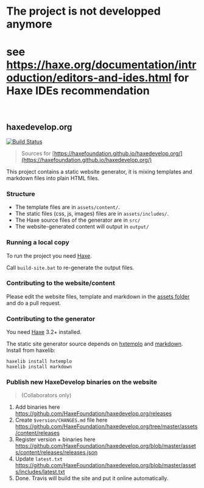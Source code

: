 # The project is not developped anymore
# see https://haxe.org/documentation/introduction/editors-and-ides.html for Haxe IDEs recommendation
 
<br />
 
## haxedevelop.org
[![Build Status](https://travis-ci.org/HaxeFoundation/haxedevelop.org.svg?branch=master)](https://travis-ci.org/HaxeFoundation/haxedevelop.org)

> Sources for [https://haxefoundation.github.io/haxedevelop.org/](https://haxefoundation.github.io/haxedevelop.org/)

This project contains a static website generator, it is mixing templates and markdown files into plain HTML files.

### Structure

 * The template files are in `assets/content/`.
 * The static files (css, js, images) files are in `assets/includes/`.
 * The Haxe source files of the generator are in `src/`
 * The website-generated content will output in `output/`

### Running a local copy

To run the project you need [Haxe](https://haxe.org).

Call `build-site.bat` to re-generate the output files.

### Contributing to the website/content

Please edit the website files, template and markdown in the [assets folder](https://github.com/markknol/haxedevelop.org/tree/master/assets) and do a pull request.

### Contributing to the generator

You need [Haxe](https://haxe.org) 3.2+ installed.

The static site generator source depends on [hxtemplo](https://lib.haxe.org/p/hxtemplo) and [markdown](https://lib.haxe.org/p/markdown). Install from haxelib:
```
haxelib install hxtemplo
haxelib install markdown
```

### Publish new HaxeDevelop binaries on the website

> (Collaborators only)

1. Add binaries here https://github.com/HaxeFoundation/haxedevelop.org/releases
1. Create `$version/CHANGES.md` file here https://github.com/HaxeFoundation/haxedevelop.org/tree/master/assets/content/releases
1. Register version + binaries here https://github.com/HaxeFoundation/haxedevelop.org/blob/master/assets/content/releases/releases.json
1. Update `latest.txt` https://github.com/HaxeFoundation/haxedevelop.org/blob/master/assets/includes/latest.txt
1. Done. Travis will build the site and put it online automatically.
